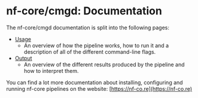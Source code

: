 # nf-core/cmgd: Documentation

The nf-core/cmgd documentation is split into the following pages:

* [Usage](usage.md)
    * An overview of how the pipeline works, how to run it and a description of all of the different command-line flags.
* [Output](output.md)
    * An overview of the different results produced by the pipeline and how to interpret them.

You can find a lot more documentation about installing, configuring and running nf-core pipelines on the website: [https://nf-co.re](https://nf-co.re)
